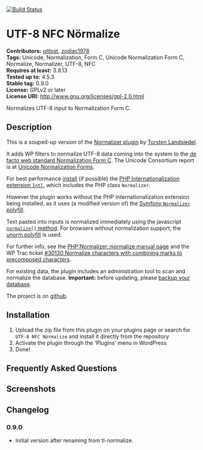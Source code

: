 [![Build Status](https://travis-ci.org/gitlost/unfc-normalize.png?branch=master)](https://travis-ci.org/gitlost/unfc-normalize)
# UTF-8 NFC Nörmalize #
**Contributors:** [gitlost](https://profiles.wordpress.org/gitlost), [zodiac1978](https://profiles.wordpress.org/zodiac1978)  
**Tags:** Unicode, Normalization, Form C, Unicode Normalization Form C, Normalize, Normalizer, UTF-8, NFC  
**Requires at least:** 3.9.13  
**Tested up to:** 4.5.3  
**Stable tag:** 0.9.0  
**License:** GPLv2 or later  
**License URI:** http://www.gnu.org/licenses/gpl-2.0.html  

Normalizes UTF-8 input to Normalization Form C.

## Description ##

This is a souped-up version of the [Normalizer plugin](https://wordpress.org/plugins/normalizer/ "Normalizer - WordPress Plugins") by
[Torsten Landsiedel](https://profiles.wordpress.org/zodiac1978/).

It adds WP filters to normalize UTF-8 data coming into the system to the
[de facto web standard Normalization Form C](https://www.w3.org/International/docs/charmod-norm/#choice-of-normalization-form "Choice of Normalization Form").
The Unicode Consortium report is at [Unicode Normalization Forms](http://www.unicode.org/reports/tr15/).

For best performance [install](http://php.net/manual/en/intl.installation.php) (if possible)
the [PHP Internationalization extension `Intl`](http://php.net/manual/en/intro.intl.php),
which includes the PHP class `Normalizer`.

However the plugin works without the PHP Internationalization extension being installed, as it uses (a modified version of)
the [Symfony `Normalizer` polyfill](https://github.com/symfony/polyfill/tree/master/src/Intl/Normalizer).

Text pasted into inputs is normalized immediately using the javascript [`normalize()` method](https://developer.mozilla.org/en/docs/Web/JavaScript/Reference/Global_Objects/String/normalize).
For browsers without normalization support, the [unorm polyfill](https://github.com/walling/unorm) is used.

For further info, see the [PHP:Normalizer::normalize manual page](http://php.net/manual/en/normalizer.normalize.php)
and the WP Trac ticket [#30130 Normalize characters with combining marks to precomposed characters](https://core.trac.wordpress.org/ticket/30130).

For existing data, the plugin includes an administration tool to scan and normalize the database.
**Important:** before updating, please [backup your database](https://codex.wordpress.org/WordPress_Backups).

The project is on [github](https://github.com/gitlost/unfc-normalize).

## Installation ##

1. Upload the zip file from this plugin on your plugins page or search for `UTF-8 NFC Nörmalize` and install it directly from the repository
1. Activate the plugin through the 'Plugins' menu in WordPress
1. Done!

## Frequently Asked Questions ##

## Screenshots ##

## Changelog ##

### 0.9.0 ###
* Initial version after renaming from tl-normalize.
